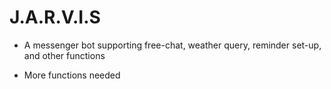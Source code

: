 # J.A.R.V.I.S

* A messenger bot supporting free-chat, weather query, reminder set-up, and other functions

* More functions needed
